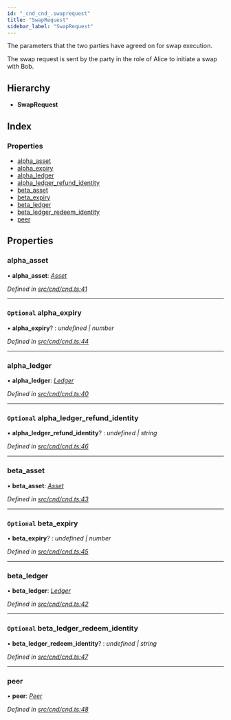 ```yaml
---
id: "_cnd_cnd_.swaprequest"
title: "SwapRequest"
sidebar_label: "SwapRequest"
---
```


The parameters that the two parties have agreed on for swap execution.

The swap request is sent by the party in the role of Alice to initiate a swap with Bob.

## Hierarchy

* **SwapRequest**

## Index

### Properties

* [alpha_asset](_cnd_cnd_.swaprequest.md#alpha_asset)
* [alpha_expiry](_cnd_cnd_.swaprequest.md#optional-alpha_expiry)
* [alpha_ledger](_cnd_cnd_.swaprequest.md#alpha_ledger)
* [alpha_ledger_refund_identity](_cnd_cnd_.swaprequest.md#optional-alpha_ledger_refund_identity)
* [beta_asset](_cnd_cnd_.swaprequest.md#beta_asset)
* [beta_expiry](_cnd_cnd_.swaprequest.md#optional-beta_expiry)
* [beta_ledger](_cnd_cnd_.swaprequest.md#beta_ledger)
* [beta_ledger_redeem_identity](_cnd_cnd_.swaprequest.md#optional-beta_ledger_redeem_identity)
* [peer](_cnd_cnd_.swaprequest.md#peer)

## Properties

###  alpha_asset

• **alpha_asset**: *[Asset](_cnd_cnd_.asset.md)*

*Defined in [src/cnd/cnd.ts:41](https://github.com/comit-network/comit-js-sdk/blob/cef77e4/src/cnd/cnd.ts#L41)*

___

### `Optional` alpha_expiry

• **alpha_expiry**? : *undefined | number*

*Defined in [src/cnd/cnd.ts:44](https://github.com/comit-network/comit-js-sdk/blob/cef77e4/src/cnd/cnd.ts#L44)*

___

###  alpha_ledger

• **alpha_ledger**: *[Ledger](_cnd_cnd_.ledger.md)*

*Defined in [src/cnd/cnd.ts:40](https://github.com/comit-network/comit-js-sdk/blob/cef77e4/src/cnd/cnd.ts#L40)*

___

### `Optional` alpha_ledger_refund_identity

• **alpha_ledger_refund_identity**? : *undefined | string*

*Defined in [src/cnd/cnd.ts:46](https://github.com/comit-network/comit-js-sdk/blob/cef77e4/src/cnd/cnd.ts#L46)*

___

###  beta_asset

• **beta_asset**: *[Asset](_cnd_cnd_.asset.md)*

*Defined in [src/cnd/cnd.ts:43](https://github.com/comit-network/comit-js-sdk/blob/cef77e4/src/cnd/cnd.ts#L43)*

___

### `Optional` beta_expiry

• **beta_expiry**? : *undefined | number*

*Defined in [src/cnd/cnd.ts:45](https://github.com/comit-network/comit-js-sdk/blob/cef77e4/src/cnd/cnd.ts#L45)*

___

###  beta_ledger

• **beta_ledger**: *[Ledger](_cnd_cnd_.ledger.md)*

*Defined in [src/cnd/cnd.ts:42](https://github.com/comit-network/comit-js-sdk/blob/cef77e4/src/cnd/cnd.ts#L42)*

___

### `Optional` beta_ledger_redeem_identity

• **beta_ledger_redeem_identity**? : *undefined | string*

*Defined in [src/cnd/cnd.ts:47](https://github.com/comit-network/comit-js-sdk/blob/cef77e4/src/cnd/cnd.ts#L47)*

___

###  peer

• **peer**: *[Peer](_cnd_cnd_.peer.md)*

*Defined in [src/cnd/cnd.ts:48](https://github.com/comit-network/comit-js-sdk/blob/cef77e4/src/cnd/cnd.ts#L48)*
